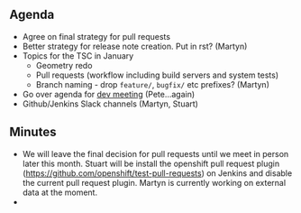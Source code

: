 Agenda
------
* Agree on final strategy for pull requests
* Better strategy for release note creation. Put in rst? (Martyn)
* Topics for the TSC in January
  * Geometry redo
  * Pull requests (workflow including build servers and system tests)
  * Branch naming - drop `feature/`, `bugfix/` etc prefixes? (Martyn)
* Go over agenda for [dev meeting](http://www.mantidproject.org/Category:Workshop2015) (Pete...again)
* Github/Jenkins Slack channels (Martyn, Stuart)

Minutes
-------
* We will leave the final decision for pull requests until we meet in person later this month. Stuart will be install the openshift pull request plugin (https://github.com/openshift/test-pull-requests) on Jenkins and disable the current pull request plugin.  Martyn is currently working on external data at the moment.
* 

